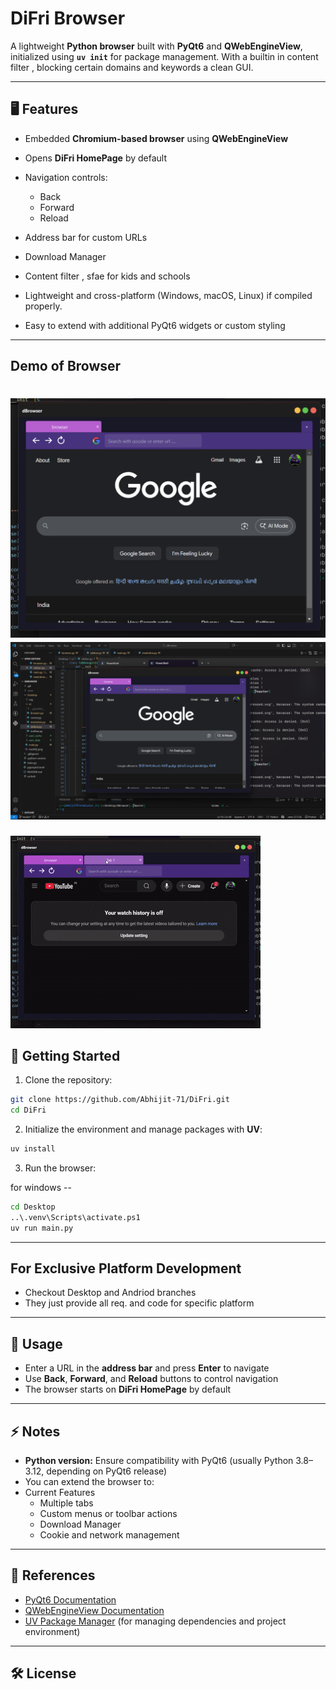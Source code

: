 

# DiFri Browser

A lightweight **Python browser** built with **PyQt6** and **QWebEngineView**, initialized using **`uv init`** for package management.
With a builtin in content filter , blocking certain domains and keywords a clean GUI.

---

## 🖥 Features

* Embedded **Chromium-based browser** using **QWebEngineView**
* Opens **DiFri HomePage** by default
* Navigation controls:

  * Back
  * Forward
  * Reload
* Address bar for custom URLs
* Download Manager
* Content filter , sfae for kids and schools
* Lightweight and cross-platform (Windows, macOS, Linux) if compiled properly.
* Easy to extend with additional PyQt6 widgets or custom styling

---

## Demo of Browser

![Alt text](Demo/image-1.png)
![Alt text](Demo/image-2.png)
===============================
![Alt text](Demo/demo-gif.gif)



## 🚀 Getting Started

1. Clone the repository:

```bash
git clone https://github.com/Abhijit-71/DiFri.git
cd DiFri
```

2. Initialize the environment and manage packages with **UV**:

```bash
uv install
```

3. Run the browser:

for windows --

```bash
cd Desktop
..\.venv\Scripts\activate.ps1
uv run main.py
```
---
## For Exclusive Platform Development
* Checkout Desktop and Andriod branches
* They just provide all req. and code for specific platform 
---

## 📝 Usage

* Enter a URL in the **address bar** and press **Enter** to navigate
* Use **Back**, **Forward**, and **Reload** buttons to control navigation
* The browser starts on **DiFri HomePage** by default

---

## ⚡ Notes

* **Python version:** Ensure compatibility with PyQt6 (usually Python 3.8–3.12, depending on PyQt6 release)
* You can extend the browser to:
* Current Features
  * Multiple tabs
  * Custom menus or toolbar actions
  * Download Manager
  * Cookie and network management

---

## 🔗 References

* [PyQt6 Documentation](https://www.riverbankcomputing.com/static/Docs/PyQt6/)
* [QWebEngineView Documentation](https://doc.qt.io/qt-6/qwebengineview.html)
* [UV Package Manager](https://uv.software/) (for managing dependencies and project environment)

---

## 🛠 License


